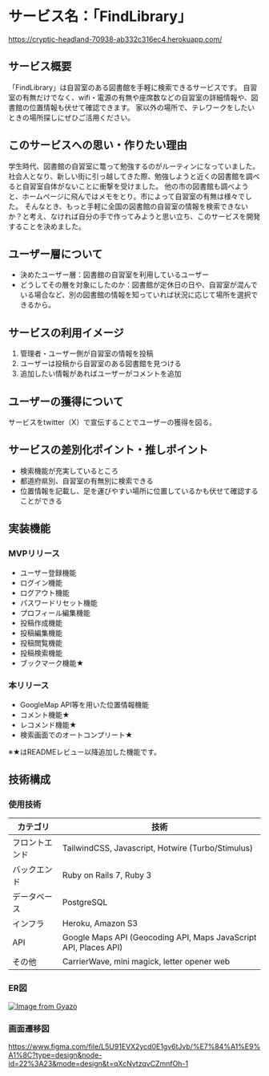 # サービス名：「FindLibrary」
https://cryptic-headland-70938-ab332c316ec4.herokuapp.com/

## サービス概要
「FindLibrary」は自習室のある図書館を手軽に検索できるサービスです。
自習室の有無だけでなく、wifi・電源の有無や座席数などの自習室の詳細情報や、図書館の位置情報も伏せて確認できます。
家以外の場所で、テレワークをしたいときの場所探しにぜひご活用ください。

## このサービスへの思い・作りたい理由
学生時代、図書館の自習室に篭って勉強するのがルーティンになっていました。
社会人となり、新しい街に引っ越してきた際、勉強しようと近くの図書館を調べると自習室自体がないことに衝撃を受けました。
他の市の図書館も調べようと、ホームページに飛んではメモをとり。市によって自習室の有無は様々でした。
そんなとき、もっと手軽に全国の図書館の自習室の情報を検索できないか？と考え、なければ自分の手で作ってみようと思い立ち、このサービスを開発することを決めました。

## ユーザー層について
- 決めたユーザー層：図書館の自習室を利用しているユーザー
- どうしてその層を対象にしたのか：図書館が定休日の日や、自習室が混んでいる場合など、別の図書館の情報を知っていれば状況に応じて場所を選択できるから。

## サービスの利用イメージ
1. 管理者・ユーザー側が自習室の情報を投稿
2. ユーザーは投稿から自習室のある図書館を見つける
3. 追加したい情報があればユーザーがコメントを追加

## ユーザーの獲得について
サービスをtwitter（X）で宣伝することでユーザーの獲得を図る。

## サービスの差別化ポイント・推しポイント
- 検索機能が充実しているところ
- 都道府県別、自習室の有無別に検索できる
- 位置情報を記載し、足を運びやすい場所に位置しているかも伏せて確認することができる

## 実装機能
### MVPリリース
- ユーザー登録機能
- ログイン機能
- ログアウト機能
- パスワードリセット機能
- プロフィール編集機能
- 投稿作成機能
- 投稿編集機能
- 投稿閲覧機能
- 投稿検索機能
- ブックマーク機能★

### 本リリース
- GoogleMap API等を用いた位置情報機能
- コメント機能★
- レコメンド機能★
- 検索画面でのオートコンプリート★

※★はREADMEレビュー以降追加した機能です。

## 技術構成
### 使用技術
| カテゴリ | 技術 |
| --- | --- |
| フロントエンド | TailwindCSS, Javascript, Hotwire (Turbo/Stimulus) |
| バックエンド | Ruby on Rails 7, Ruby 3 |
| データベース | PostgreSQL |
| インフラ | Heroku, Amazon S3 |
| API | Google Maps API (Geocoding API, Maps JavaScript API, Places API) |
| その他 | CarrierWave, mini magick, letter opener web |

### ER図
[![Image from Gyazo](https://i.gyazo.com/aed99f9f21e7025c64b5815c0c1aed67.png)](https://gyazo.com/aed99f9f21e7025c64b5815c0c1aed67)

### 画面遷移図
https://www.figma.com/file/L5U91EVX2ycd0E1gv6tJvb/%E7%84%A1%E9%A1%8C?type=design&node-id=22%3A23&mode=design&t=qXcNytzqvCZmnfOh-1
